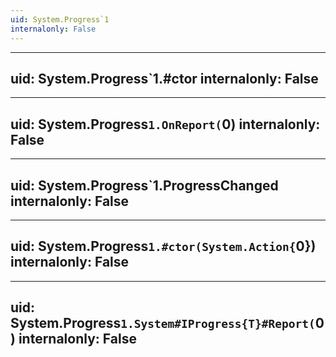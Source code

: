 ```yaml
---
uid: System.Progress`1
internalonly: False
---
```


---
uid: System.Progress`1.#ctor
internalonly: False
---

---
uid: System.Progress`1.OnReport(`0)
internalonly: False
---

---
uid: System.Progress`1.ProgressChanged
internalonly: False
---

---
uid: System.Progress`1.#ctor(System.Action{`0})
internalonly: False
---

---
uid: System.Progress`1.System#IProgress{T}#Report(`0)
internalonly: False
---
